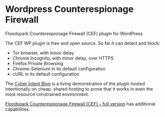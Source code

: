 # Wordpress Counterespionage Firewall
Floodspark Counterespionage Firewall (CEF) plugin for WordPress

The CEF WP plugin is free and open source. So far it can detect and block:

- Tor browser, with minor delay
- Chrome Incognito, with minor delay, over HTTPS
- Firefox Private Browsing
- Chrome-Selenium in its default configuration
- cURL in its default configuration

The [Cyber Intent Blog](http://floodspark.com/blog/) is a living demonstration of the plugin hosted intentionally on cheap, shared hosting to prove that it works in even the most resource constrained environment.

[Floodspark Counterespionage Firewall (CEF) – full version](http://floodspark.com) has additional capabilities.
